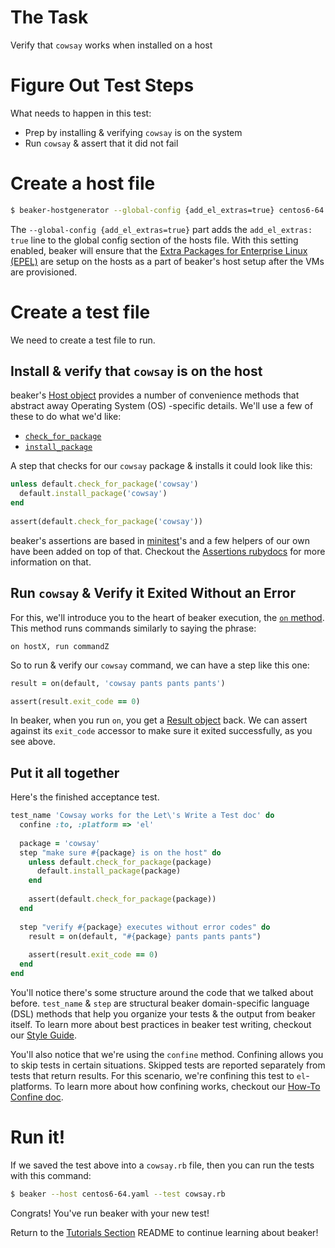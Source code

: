 # The Task

Verify that `cowsay` works when installed on a host

# Figure Out Test Steps

What needs to happen in this test:

* Prep by installing & verifying `cowsay` is on the system
* Run `cowsay` & assert that it did not fail

# Create a host  file

```bash
$ beaker-hostgenerator --global-config {add_el_extras=true} centos6-64 > centos6-64.yaml
```

The `--global-config {add_el_extras=true}` part adds the `add_el_extras: true`
line to the global config section of the hosts file. With this setting enabled,
beaker will ensure that the
[Extra Packages for Enterprise Linux (EPEL)](https://fedoraproject.org/wiki/EPEL)
are setup on the hosts as a part of beaker's host setup after the VMs are
provisioned.

# Create a test file

We need to create a test file to run.

## Install & verify that `cowsay` is on the host

beaker's [Host object](http://www.rubydoc.info/github/puppetlabs/beaker/Beaker/Host)
provides a number of convenience methods that abstract away Operating System (OS)
-specific details. We'll use a few of these to do what we'd like:

- [`check_for_package`](http://www.rubydoc.info/github/puppetlabs/beaker/Unix/Pkg:check_for_package)
- [`install_package`](http://www.rubydoc.info/github/puppetlabs/beaker/Unix/Pkg:install_package)

A step that checks for our `cowsay` package & installs it could look like this:
```ruby
unless default.check_for_package('cowsay')
  default.install_package('cowsay')
end
   
assert(default.check_for_package('cowsay'))
```

beaker's assertions are based in [minitest](https://github.com/seattlerb/minitest)'s
and a few helpers of our own have been added on top of that. Checkout the
[Assertions rubydocs](http://www.rubydoc.info/github/puppetlabs/beaker/Beaker/DSL/Assertions)
for more information on that.

## Run `cowsay` & Verify it Exited Without an Error
 
For this, we'll introduce you to the heart of beaker execution, the
[`on` method](http://www.rubydoc.info/github/puppetlabs/beaker/Beaker/DSL/Helpers/HostHelpers:on).
This method runs commands similarly to saying the phrase:

    on hostX, run commandZ

So to run & verify our `cowsay` command, we can have a step like this one:
```ruby
result = on(default, 'cowsay pants pants pants')

assert(result.exit_code == 0)
```

In beaker, when you run `on`, you get a
[Result object](http://www.rubydoc.info/github/puppetlabs/beaker/Beaker/Result)
back. We can assert against its `exit_code` accessor to make sure it exited
successfully, as you see above.

## Put it all together

Here's the finished acceptance test.

```ruby
test_name 'Cowsay works for the Let\'s Write a Test doc' do
  confine :to, :platform => 'el'
  
  package = 'cowsay'
  step "make sure #{package} is on the host" do
    unless default.check_for_package(package)
      default.install_package(package)
    end
   
    assert(default.check_for_package(package))
  end
  
  step "verify #{package} executes without error codes" do
    result = on(default, "#{package} pants pants pants")
    
    assert(result.exit_code == 0)
  end
end
```

You'll notice there's some structure around the code that we talked about before.
`test_name` & `step` are structural beaker domain-specific language (DSL)
methods that help you organize your tests & the output from beaker itself. To
learn more about best practices in beaker test writing, checkout our
[Style Guide](../concepts/style_guide.md).

You'll also notice that we're using the `confine` method. Confining allows you
to skip tests in certain situations. Skipped tests are reported separately from
tests that return results. For this scenario, we're confining this test to
`el`-platforms. To learn more about how confining works, checkout our
[How-To Confine doc](../how_to/confine.md).

# Run it!
If we saved the test above into a `cowsay.rb` file, then you can run the tests
with this command:
```bash
$ beaker --host centos6-64.yaml --test cowsay.rb
```

Congrats! You've run beaker with your new test!

Return to the [Tutorials Section](../) README to continue learning about beaker!
